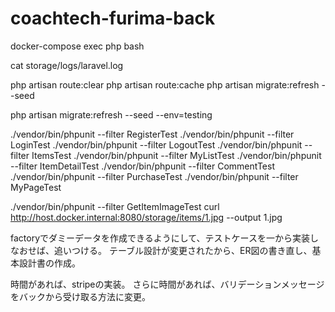 # coachtech-furima-back

docker-compose exec php bash

cat storage/logs/laravel.log

php artisan route:clear
php artisan route:cache
php artisan migrate:refresh --seed

php artisan migrate:refresh --seed --env=testing

./vendor/bin/phpunit --filter RegisterTest
./vendor/bin/phpunit --filter LoginTest
./vendor/bin/phpunit --filter LogoutTest
./vendor/bin/phpunit --filter ItemsTest
./vendor/bin/phpunit --filter MyListTest
./vendor/bin/phpunit --filter ItemDetailTest
./vendor/bin/phpunit --filter CommentTest
./vendor/bin/phpunit --filter PurchaseTest
./vendor/bin/phpunit --filter MyPageTest

./vendor/bin/phpunit --filter GetItemImageTest
curl http://host.docker.internal:8080/storage/items/1.jpg --output 1.jpg



factoryでダミーデータを作成できるようにして、テストケースを一から実装しなおせば、追いつける。
テーブル設計が変更されたから、ER図の書き直し、基本設計書の作成。

時間があれば、stripeの実装。
さらに時間があれば、バリデーションメッセージをバックから受け取る方法に変更。
